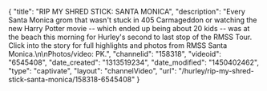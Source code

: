 {
    "title": "RIP MY SHRED STICK: SANTA MONICA",
    "description": "Every Santa Monica grom that wasn't stuck in 405 Carmageddon or watching the new Harry Potter movie -- which ended up being about 20 kids -- was at the beach this morning for Hurley's second to last stop of the RMSS Tour. Click into the story for full highlights and photos from RMSS Santa Monica.\n\nPhotos\/video: PK.",
    "channelid": "158318",
    "videoid": "6545408",
    "date_created": "1313519234",
    "date_modified": "1450402462",
    "type": "captivate",
    "layout": "channelVideo",
    "url": "\/hurley\/rip-my-shred-stick-santa-monica\/158318-6545408"
}